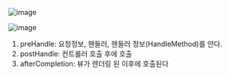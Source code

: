 ![image](https://user-images.githubusercontent.com/108928206/185738904-8444f788-cd64-458e-acb4-db89562386ba.png)

![image](https://user-images.githubusercontent.com/108928206/185738918-4f7a95ae-82c1-45e9-81c6-041b767d2d62.png)

1) preHandle: 요청정보, 핸들러, 헨들러 정보(HandleMethod)를 안다.
2) postHandle: 컨트롤러 호출 후에 호출
3) afterCompletion: 뷰가 렌더링 된 이후에 호출된다
